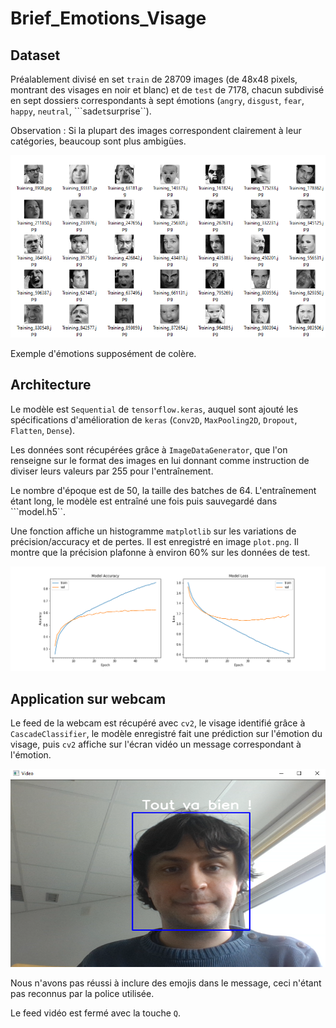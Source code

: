 # Brief_Emotions_Visage

## Dataset

Préalablement divisé en set ``train`` de 28709 images (de 48x48 pixels, montrant des visages en noir et blanc) et de ``test`` de 7178, chacun subdivisé en sept dossiers correspondants à sept émotions (``angry``, ``disgust``, ``fear``, ``happy``, ``neutral``, ```sad`` et ``surprise``).

Observation : Si la plupart des images correspondent clairement à leur catégories, beaucoup sont plus ambigües.

![](angry.png)

Exemple d'émotions supposément de colère.

## Architecture

Le modèle est ``Sequential`` de ``tensorflow.keras``, auquel sont ajouté les spécifications d'amélioration de ``keras`` (``Conv2D``, ``MaxPooling2D``, ``Dropout``, ``Flatten``, ``Dense``).

Les données sont récupérées grâce à ``ImageDataGenerator``, que l'on renseigne sur le format des images en lui donnant comme instruction de diviser leurs valeurs par 255 pour l'entraînement.

Le nombre d'époque est de 50, la taille des batches de 64. L'entraînement étant long, le modèle est entraîné une fois puis sauvegardé dans ```model.h5``.

Une fonction affiche un histogramme ``matplotlib`` sur les variations de précision/accuracy et de pertes. Il est enregistré en image ``plot.png``. Il montre que la précision plafonne à environ 60% sur les données de test. 

![](plot.png)

## Application sur webcam

Le feed de la webcam est récupéré avec ``cv2``, le visage identifié grâce à ``CascadeClassifier``, le modèle enregistré fait une prédiction sur l'émotion du visage, puis ``cv2`` affiche sur l'écran vidéo un message correspondant à l'émotion.

![](feed.png)

Nous n'avons pas réussi à inclure des emojis dans le message, ceci n'étant pas reconnus par la police utilisée.

Le feed vidéo est fermé avec la touche ``Q``.
